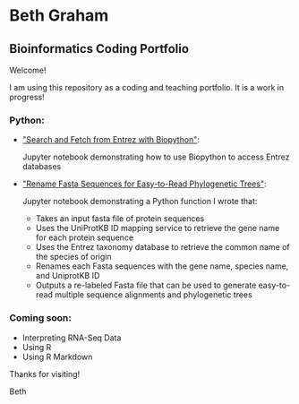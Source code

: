 # Beth Graham
## Bioinformatics Coding Portfolio

Welcome!

I am using this repository as a coding and teaching portfolio. It is a work in progress!

### Python:

- ["Search and Fetch from Entrez with Biopython"](https://github.com/bmarieg/Beth-Graham-Coding-Portfolio/blob/949dabb60c34dfda469bd6fc058f8b454cc93471/Search%20and%20fetch%20from%20Entrez%20with%20Biopython.ipynb):

  Jupyter notebook demonstrating how to use Biopython to access Entrez databases

- ["Rename Fasta Sequences for Easy-to-Read Phylogenetic Trees"](https://github.com/bmarieg/Beth-Graham-Coding-Portfolio/blob/949dabb60c34dfda469bd6fc058f8b454cc93471/Renaming%20Fasta%20sequences%20for%20easy-to-read%20phylogenetic%20trees.ipynb):

  Jupyter notebook demonstrating a Python function I wrote that:
    - Takes an input fasta file of protein sequences
    - Uses the UniProtKB ID mapping service to retrieve the gene name for each protein sequence
    - Uses the Entrez taxonomy database to retrieve the common name of the species of origin
    - Renames each Fasta sequences with the gene name, species name, and UniprotKB ID
    - Outputs a re-labeled Fasta file that can be used to generate easy-to-read multiple sequence alignments and phylogenetic trees

### Coming soon:
- Interpreting RNA-Seq Data
- Using R
- Using R Markdown

Thanks for visiting!

Beth
